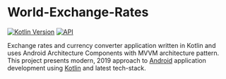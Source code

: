 # World-Exchange-Rates

[![Kotlin Version](https://img.shields.io/badge/Kotlin-1.9.24-blue.svg)](https://kotlinlang.org)
[![API](https://img.shields.io/badge/API-24%2B-brightgreen.svg?style=flat)](https://android-arsenal.com/api?level=24)

Exchange rates and currency converter application written in Kotlin and uses Android Architecture Components with MVVM architecture pattern.
This project presents modern, 2019 approach to
[Android](https://en.wikipedia.org/wiki/Android_(operating_system)) application development using
[Kotlin](https://kotlinlang.org/) and latest tech-stack.
